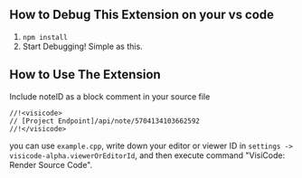 ## How to Debug This Extension on your vs code

1. `npm install`
2. Start Debugging! Simple as this.

## How to Use The Extension

Include noteID as a block comment in your source file

```
//!<visicode>
// [Project Endpoint]/api/note/5704134103662592
//!</visicode>
```

you can use `example.cpp`,  write down your editor or viewer ID in `settings -> visicode-alpha.viewerOrEditorId`, and then execute command "VisiCode: Render Source Code".